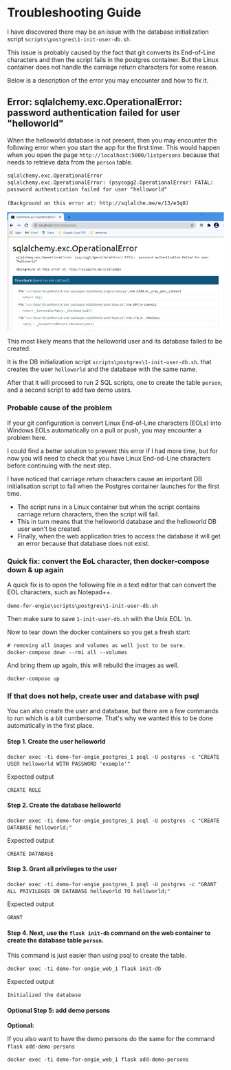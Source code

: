 # Troubleshooting Guide

I have discovered there may be an issue with the database initialization script `scripts\postgres\1-init-user-db.sh`.

This issue is probably caused by the fact that git converts its End-of-Line characters and then the script fails in the postgres container. But the Linux container does not handle the carriage return characters for some reason.

Below is a description of the error you may encounter and how to fix it.

## Error: sqlalchemy.exc.OperationalError: password authentication failed for user "helloworld"

When the helloworld database is not present, then you may encounter the following error when you start the app for the first time.
This would happen when you open the page `http://localhost:5000/listpersons` because that needs to retrieve data from the `person` table.

```
sqlalchemy.exc.OperationalError
sqlalchemy.exc.OperationalError: (psycopg2.OperationalError) FATAL:  password authentication failed for user "helloworld"

(Background on this error at: http://sqlalche.me/e/13/e3q8)
```

![sqlalchemy.exc.OperationalError](images\sqlalchemy-operationalerror.png)

This most likely means that the helloworld user and its database failed to be created.

It is the DB initialization script `scripts\postgres\1-init-user-db.sh`. that creates the user `helloworld` and the database with the same name. 

After that it will proceed to run 2 SQL scripts, one to create the table `person`, and a second script to add two demo users.

### Probable cause of the problem

If your git configuration is convert Linux End-of-Line characters (EOLs) into Windows EOLs automatically on a pull or push, you may encounter a problem here.

I could find a better solution to prevent this error if I had more time, but for now you will need to check that you have Linux End-od-Line characters before continuing with the next step.

I have noticed that carriage return characters cause an important DB initialisation script to fail when the Postgres container launches for the first time.

- The script runs in a Linux container but when the script contains carriage return characters, then the script will fail.
- This in turn means that the helloworld database and the helloworld DB user won't be created.
- Finally, when the web application tries to access the database it will get an error because that database does not exist.

### Quick fix: convert the EoL character, then docker-compose down & up again

A quick fix is to open the following file in a text editor that can convert the EOL characters, such as Notepad++.

`demo-for-engie\scripts\postgres\1-init-user-db.sh`

Then make sure to save `1-init-user-db.sh` with the Unix EOL: \n.


Now to tear down the docker containers so you get a fresh start:

```
# removing all images and volumes as well just to be sure.
docker-compose down --rmi all --volumes
```

And bring them up again, this will rebuild the images as well.

```
docker-compose up
```

### If that does not help, create user and database with psql

You can also create the user and database, but there are a few commands to run which is a bit cumbersome. That's why we wanted this to be done automatically in the first place.


#### Step 1. Create the user helloworld

```
docker exec -ti demo-for-engie_postgres_1 psql -U postgres -c "CREATE USER helloworld WITH PASSWORD 'example'"
```

Expected output

```
CREATE ROLE
```

#### Step 2. Create the database helloworld

```
docker exec -ti demo-for-engie_postgres_1 psql -U postgres -c "CREATE DATABASE helloworld;"
```

Expected output

```
CREATE DATABASE
```

#### Step 3. Grant all privileges to the user

```
docker exec -ti demo-for-engie_postgres_1 psql -U postgres -c "GRANT ALL PRIVILEGES ON DATABASE helloworld TO helloworld;"
```

Expected output

```
GRANT
```

#### Step 4. Next, use the `flask init-db` command on the web container to create the database table `person`.

This command is just easier than using psql to create the table.

```
docker exec -ti demo-for-engie_web_1 flask init-db
```

Expected output

```
Initialized the database
```

#### Optional Step 5: add demo persons

**Optional:**

If you also want to have the demo persons do the same for the command `flask add-demo-persons`

```
docker exec -ti demo-for-engie_web_1 flask add-demo-persons
```
